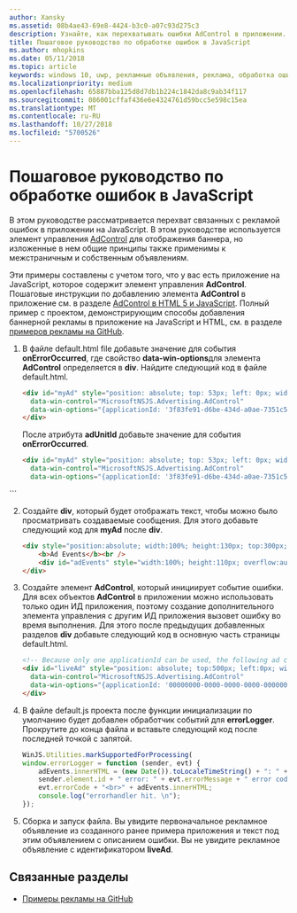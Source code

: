 ```yaml
---
author: Xansky
ms.assetid: 08b4ae43-69e8-4424-b3c0-a07c93d275c3
description: Узнайте, как перехватывать ошибки AdControl в приложении.
title: Пошаговое руководство по обработке ошибок в JavaScript
ms.author: mhopkins
ms.date: 05/11/2018
ms.topic: article
keywords: windows 10, uwp, рекламные объявления, реклама, обработка ошибок, javascript
ms.localizationpriority: medium
ms.openlocfilehash: 65887bba125d8d7db1b224c1842da8c9ab34f117
ms.sourcegitcommit: 086001cffaf436e6e4324761d59bcc5e598c15ea
ms.translationtype: MT
ms.contentlocale: ru-RU
ms.lasthandoff: 10/27/2018
ms.locfileid: "5700526"
---
```

# <a name="error-handling-in-javascript-walkthrough"></a>Пошаговое руководство по обработке ошибок в JavaScript

В этом руководстве рассматривается перехват связанных с рекламой ошибок в приложении на JavaScript. В этом руководстве используется элемент управления [AdControl](https://docs.microsoft.com/uwp/api/microsoft.advertising.winrt.ui.adcontrol) для отображения баннера, но изложенные в нем общие принципы также применимы к межстраничным и собственным объявлениям.

Эти примеры составлены с учетом того, что у вас есть приложение на JavaScript, которое содержит элемент управления **AdControl**. Пошаговые инструкции по добавлению элемента **AdControl** в приложение см. в разделе [AdControl в HTML 5 и JavaScript](adcontrol-in-html-5-and-javascript.md). Полный пример с проектом, демонстрирующим способы добавления баннерной рекламы в приложение на JavaScript и HTML, см. в разделе [примеров рекламы на GitHub](http://aka.ms/githubads).

1.  В файле default.html file добавьте значение для события **onErrorOccurred**, где свойство **data-win-options**для элемента **AdControl** определяется в **div**. Найдите следующий код в файле default.html.
    ``` HTML
    <div id="myAd" style="position: absolute; top: 53px; left: 0px; width: 300px; height: 250px; z-index: 1"
      data-win-control="MicrosoftNSJS.Advertising.AdControl"
      data-win-options="{applicationId: '3f83fe91-d6be-434d-a0ae-7351c5a997f1', adUnitId: 'test'}">
    </div>
    ```
    После атрибута **adUnitId** добавьте значение для события **onErrorOccurred**.
    ``` HTML
    <div id="myAd" style="position: absolute; top: 53px; left: 0px; width: 300px; height: 250px; z-index: 1"
      data-win-control="MicrosoftNSJS.Advertising.AdControl"
      data-win-options="{applicationId: '3f83fe91-d6be-434d-a0ae-7351c5a997f1', adUnitId: 'test', onErrorOccurred: errorLogger}">
  </div>
  ```

2.  Создайте **div**, который будет отображать текст, чтобы можно было просматривать создаваемые сообщения. Для этого добавьте следующий код для **myAd** после **div**.
    ``` HTML
    <div style="position:absolute; width:100%; height:130px; top:300px; left:0px">
        <b>Ad Events</b><br />
        <div id="adEvents" style="width:100%; height:110px; overflow:auto"></div>
    </div>
    ```

3.  Создайте элемент **AdControl**, который инициирует событие ошибки. Для всех объектов **AdControl** в приложении можно использовать только один ИД приложения, поэтому создание дополнительного элемента управления с другим ИД приложения вызовет ошибку во время выполнения. Для этого после предыдущих добавленных разделов **div** добавьте следующий код в основную часть страницы default.html.
    ``` HTML
    <!-- Because only one applicationId can be used, the following ad control will fire an error event. -->
    <div id="liveAd" style="position: absolute; top:500px; left:0px; width:480px; height:80px"
      data-win-control="MicrosoftNSJS.Advertising.AdControl"
      data-win-options="{applicationId: '00000000-0000-0000-0000-000000000000', adUnitId: 'test', onErrorOccurred: errorLogger }" >
    </div>
    ```

4.  В файле default.js проекта после функции инициализации по умолчанию будет добавлен обработчик событий для **errorLogger**. Прокрутите до конца файла и вставьте следующий код после последней точкой с запятой.
    ``` javascript
    WinJS.Utilities.markSupportedForProcessing(
    window.errorLogger = function (sender, evt) {
        adEvents.innerHTML = (new Date()).toLocaleTimeString() + ": " +
        sender.element.id + " error: " + evt.errorMessage + " error code: " +
        evt.errorCode + "<br>" + adEvents.innerHTML;
        console.log("errorhandler hit. \n");
    });
    ```

5.  Сборка и запуск файла. Вы увидите первоначальное рекламное объявление из созданного ранее примера приложения и текст под этим объявлением с описанием ошибки. Вы не увидите рекламное объявление с идентификатором **liveAd**.

## <a name="related-topics"></a>Связанные разделы

* [Примеры рекламы на GitHub](http://aka.ms/githubads)
